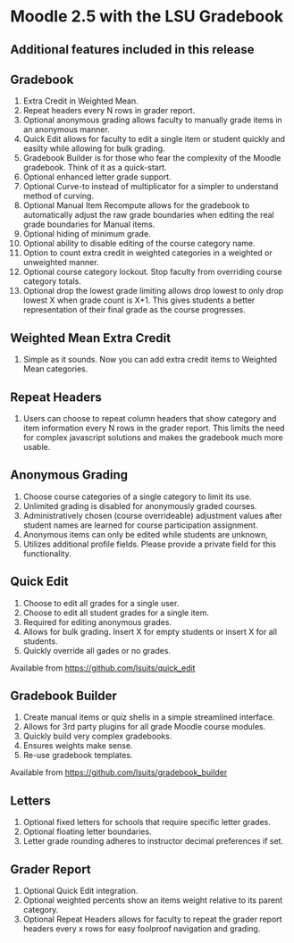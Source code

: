Moodle 2.5 with the LSU Gradebook
======

Additional features included in this release
--

Gradebook
-
1. Extra Credit in Weighted Mean.
1. Repeat headers every N rows in grader report.
2. Optional anonymous grading allows faculty to manually grade items in an anonymous manner.
2. Quick Edit allows for faculty to edit a single item or student quickly and easilty while allowing for bulk grading.
3. Gradebook Builder is for those who fear the complexity of the Moodle gradebook. Think of it as a quick-start.
4. Optional enhanced letter grade support.
5. Optional Curve-to instead of multiplicator for a simpler to understand method of curving.
6. Optional Manual Item Recompute allows for the gradebook to automatically adjust the raw grade boundaries when editing the real grade boundaries for Manual items.
7. Optional hiding of minimum grade.
8. Optional ability to disable editing of the course category name.
9. Option to count extra credit in weighted categories in a weighted or unweighted manner.
10. Optional course category lockout. Stop faculty from overriding course category totals.
11. Optional drop the lowest grade limiting allows drop lowest to only drop lowest X when grade count is X+1. This gives students a better representation of their final grade as the course progresses.

Weighted Mean Extra Credit
-
1. Simple as it sounds. Now you can add extra credit items to Weighted Mean categories.

Repeat Headers
-
1. Users can choose to repeat column headers that show category and item information every N rows in the grader report. This limits the need for complex javascript solutions and makes the gradebook much more usable.

Anonymous Grading
-
1. Choose course categories of a single category to limit its use.
2. Unlimited grading is disabled for anonymously graded courses.
3. Administratively chosen (course overrideable) adjustment values after student names are learned for course participation assignment.
4. Anonymous items can only be edited while students are unknown,
5. Utilizes additional profile fields. Please provide a private field for this functionality.

Quick Edit
-
1. Choose to edit all grades for a single user.
2. Choose to edit all student grades for a single item.
3. Required for editing anonymous grades.
4. Allows for bulk grading. Insert X for empty students or insert X for all students.
5. Quickly override all gades or no grades.

Available from https://github.com/lsuits/quick_edit

Gradebook Builder
-
1. Create manual items or quiz shells in a simple streamlined interface.
2. Allows for 3rd party plugins for all grade Moodle course modules.
3. Quickly build very complex gradebooks.
4. Ensures weights make sense.
5. Re-use gradebook templates.

Available from https://github.com/lsuits/gradebook_builder


Letters
-
1. Optional fixed letters for schools that require specific letter grades.
2. Optional floating letter boundaries.
3. Letter grade rounding adheres to instructor decimal preferences if set.

Grader Report
-
1. Optional Quick Edit integration.
2. Optional weighted percents show an items weight relative to its parent category.
3. Optional Repeat Headers allows for faculty to repeat the grader report headers every x rows for easy foolproof navigation and grading.
